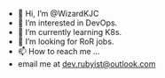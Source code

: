 - 👋 Hi, I’m @WizardKJC
- 👀 I’m interested in DevOps.
- 🌱 I’m currently learning K8s.
- 💞️ I’m looking for RoR jobs.
- 📫 How to reach me ...
- email me at dev.rubyist@outlook.com

<!---
WizardKJC/WizardKJC is a ✨ special ✨ repository because its `README.md` (this file) appears on your GitHub profile.
You can click the Preview link to take a look at your changes.
--->
